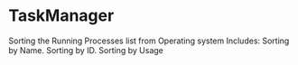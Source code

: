 # TaskManager
Sorting the Running Processes list from Operating system
Includes: 
Sorting by Name.
Sorting by ID.
Sorting by Usage
